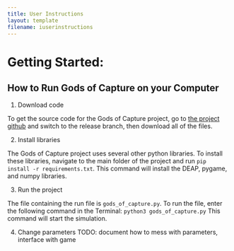 ```yaml
---
title: User Instructions
layout: template
filename: iuserinstructions
---
```


# Getting Started:
## How to Run Gods of Capture on your Computer
1. Download code

To get the source code for the Gods of Capture project, go to [the project
  github](https://github.com/anikapayano/SoftDes-Final-Project) and switch to
  the release branch, then download all of the files.
  
2. Install libraries

The Gods of Capture project uses several other python libraries. To install
  these libraries, navigate to the main folder of the project and run
  `pip install -r requirements.txt`. 
  This command will install the DEAP, pygame,
  and numpy libraries.
  
3. Run the project

The file containing the run file is 
`gods_of_capture.py`. 
To run the file, enter
the following command in the Terminal:
`python3 gods_of_capture.py` 
This command will start the simulation.

4. Change parameters
TODO: document how to mess with parameters, interface with game
